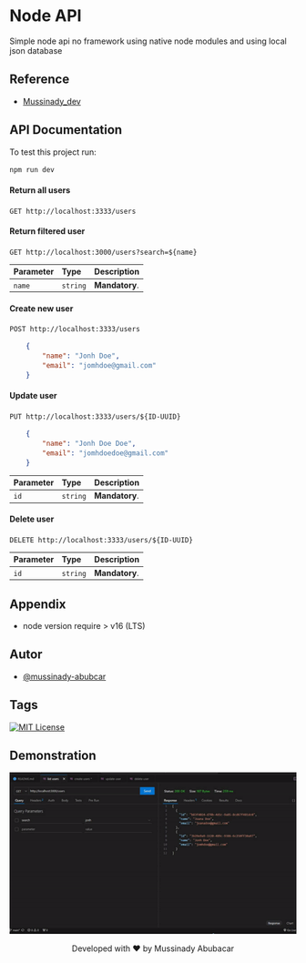 # Node API
Simple node api no framework using native node modules and using local json database

## Reference

 - [Mussinady_dev](https://youtube.com/@abubacar_dev)

## API Documentation

To test this project run:

```bash
npm run dev
```
#### Return all users

`GET http://localhost:3333/users`

#### Return filtered user

`GET http://localhost:3000/users?search=${name}`

| Parameter   | Type       | Description                                   |
| :---------- | :--------- | :------------------------------------------ |
| `name`      | `string` | **Mandatory**. |

#### Create new user

`POST http://localhost:3333/users`

```json 
    {
        "name": "Jonh Doe",
        "email": "jomhdoe@gmail.com"
    }
```

#### Update user

`PUT http://localhost:3333/users/${ID-UUID}`

```json 
    {
        "name": "Jonh Doe Doe",
        "email": "jomhdoedoe@gmail.com"
    }
```

| Parameter   | Type       | Description                                   |
| :---------- | :--------- | :------------------------------------------ |
| `id`      | `string` | **Mandatory**. |

#### Delete user

`DELETE http://localhost:3333/users/${ID-UUID}`

| Parameter   | Type       | Description                                   |
| :---------- | :--------- | :------------------------------------------ |
| `id`      | `string` | **Mandatory**. |

## Appendix

- node version require > v16 (LTS)

## Autor

- [@mussinady-abubcar](https://www.github.com/mussinady-abubcar)

## Tags

[![MIT License](https://img.shields.io/badge/License-MIT-green.svg)](https://choosealicense.com/licenses/mit/)

## Demonstration

![](.github/demostration-api.gif)

<p align="center"> Developed with ❤️ by Mussinady Abubacar</p>